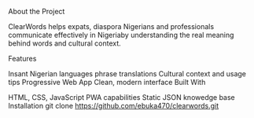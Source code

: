 About the Project

ClearWords helps expats, diaspora Nigerians and professionals communicate effectively in Nigeriaby understanding the real meaning behind words and cultural context.

Features

Insant Nigerian languages phrase translations
Cultural context and usage tips
Progressive Web App
Clean, modern interface
Built With

HTML, CSS, JavaScript
PWA capabilities
Static JSON knowedge base
Installation git clone https://github.com/ebuka470/clearwords.git
